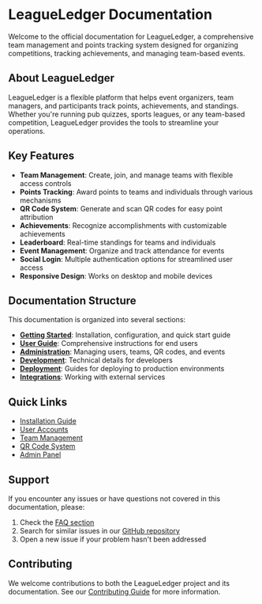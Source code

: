 # LeagueLedger Documentation

Welcome to the official documentation for LeagueLedger, a comprehensive team management and points tracking system designed for organizing competitions, tracking achievements, and managing team-based events.

## About LeagueLedger

LeagueLedger is a flexible platform that helps event organizers, team managers, and participants track points, achievements, and standings. Whether you're running pub quizzes, sports leagues, or any team-based competition, LeagueLedger provides the tools to streamline your operations.

## Key Features

- **Team Management**: Create, join, and manage teams with flexible access controls
- **Points Tracking**: Award points to teams and individuals through various mechanisms
- **QR Code System**: Generate and scan QR codes for easy point attribution
- **Achievements**: Recognize accomplishments with customizable achievements
- **Leaderboard**: Real-time standings for teams and individuals
- **Event Management**: Organize and track attendance for events
- **Social Login**: Multiple authentication options for streamlined user access
- **Responsive Design**: Works on desktop and mobile devices

## Documentation Structure

This documentation is organized into several sections:

- **[Getting Started](getting-started/installation.md)**: Installation, configuration, and quick start guide
- **[User Guide](user-guide/overview.md)**: Comprehensive instructions for end users
- **[Administration](administration/admin-panel.md)**: Managing users, teams, QR codes, and events
- **[Development](development/architecture.md)**: Technical details for developers
- **[Deployment](deployment/docker.md)**: Guides for deploying to production environments
- **[Integrations](integrations/social-login.md)**: Working with external services

## Quick Links

- [Installation Guide](getting-started/installation.md)
- [User Accounts](user-guide/user-accounts.md)
- [Team Management](user-guide/teams.md)
- [QR Code System](user-guide/qr-codes.md)
- [Admin Panel](administration/admin-panel.md)

## Support

If you encounter any issues or have questions not covered in this documentation, please:

1. Check the [FAQ section](faq.md)
2. Search for similar issues in our [GitHub repository](https://github.com/yourusername/leagueledger/issues)
3. Open a new issue if your problem hasn't been addressed

## Contributing

We welcome contributions to both the LeagueLedger project and its documentation. See our [Contributing Guide](contributing.md) for more information.